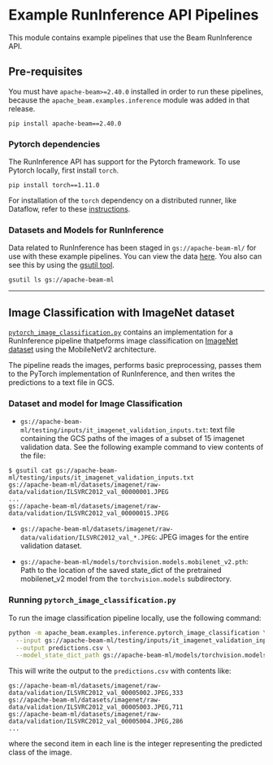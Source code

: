 <!--
    Licensed to the Apache Software Foundation (ASF) under one
    or more contributor license agreements.  See the NOTICE file
    distributed with this work for additional information
    regarding copyright ownership.  The ASF licenses this file
    to you under the Apache License, Version 2.0 (the
    "License"); you may not use this file except in compliance
    with the License.  You may obtain a copy of the License at

      http://www.apache.org/licenses/LICENSE-2.0

    Unless required by applicable law or agreed to in writing,
    software distributed under the License is distributed on an
    "AS IS" BASIS, WITHOUT WARRANTIES OR CONDITIONS OF ANY
    KIND, either express or implied.  See the License for the
    specific language governing permissions and limitations
    under the License.
-->

# Example RunInference API Pipelines

This module contains example pipelines that use the Beam RunInference
API. <!---TODO: Add link to full documentation on Beam website when it's published.-->

## Pre-requisites

You must have `apache-beam>=2.40.0` installed in order to run these pipelines,
because the `apache_beam.examples.inference` module was added in that release.
```
pip install apache-beam==2.40.0
```

### Pytorch dependencies
The RunInference API has support for the Pytorch framework. To use Pytorch locally, first install `torch`.
```
pip install torch==1.11.0
```

For installation of the `torch` dependency on a distributed runner, like Dataflow, refer to these
[instructions](https://beam.apache.org/documentation/sdks/python-pipeline-dependencies/#pypi-dependencies).

<!---
TODO: Add link to full documentation on Beam website when it's published.

i.e. "See the
[documentation](https://beam.apache.org/documentation/dsls/dataframes/overview/#pre-requisites)
for details."
-->

### Datasets and Models for RunInference
Data related to RunInference has been staged in
`gs://apache-beam-ml/` for use with these example pipelines. You can view the data [here](https://console.cloud.google.com/storage/browser/apache-beam-ml). You also can see this by using the [gsutil tool](https://cloud.google.com/storage/docs/gsutil#gettingstarted).
```
gsutil ls gs://apache-beam-ml
```

---
## Image Classification with ImageNet dataset

[`pytorch_image_classification.py`](./pytorch_image_classification.py) contains
an implementation for a RunInference pipeline thatpeforms image classification
on [ImageNet dataset](https://www.image-net.org/) using the MobileNetV2
architecture.

The pipeline reads the images, performs basic preprocessing, passes them to the
PyTorch implementation of RunInference, and then writes the predictions
to a text file in GCS.

### Dataset and model for Image Classification

<!---
TODO: Add once benchmark test is released
- `gs://apache-beam-ml/testing/inputs/imagenet_validation_inputs.txt`:
  text file containing the GCS paths of the images of all 5000 imagenet validation data
    - gs://apache-beam-ml/datasets/imagenet/raw-data/validation/ILSVRC2012_val_00000001.JPEG
    - ...
    - gs://apache-beam-ml/datasets/imagenet/raw-data/validation/ILSVRC2012_val_00050000.JPEG
-->
- `gs://apache-beam-ml/testing/inputs/it_imagenet_validation_inputs.txt`:
  text file containing the GCS paths of the images of a subset of 15 imagenet
  validation data. See the following example command to view contents of the file:
```
$ gsutil cat gs://apache-beam-ml/testing/inputs/it_imagenet_validation_inputs.txt
gs://apache-beam-ml/datasets/imagenet/raw-data/validation/ILSVRC2012_val_00000001.JPEG
...
gs://apache-beam-ml/datasets/imagenet/raw-data/validation/ILSVRC2012_val_00000015.JPEG
```

- `gs://apache-beam-ml/datasets/imagenet/raw-data/validation/ILSVRC2012_val_*.JPEG`:
  JPEG images for the entire validation dataset.

- `gs://apache-beam-ml/models/torchvision.models.mobilenet_v2.pth`: Path to
  the location of the saved state_dict of the pretrained mobilenet_v2 model
  from the `torchvision.models` subdirectory.

### Running `pytorch_image_classification.py`

To run the image classification pipeline locally, use the following command:
```sh
python -m apache_beam.examples.inference.pytorch_image_classification \
  --input gs://apache-beam-ml/testing/inputs/it_imagenet_validation_inputs.txt \
  --output predictions.csv \
  --model_state_dict_path gs://apache-beam-ml/models/torchvision.models.mobilenet_v2.pth
```

This will write the output to the `predictions.csv` with contents like:
```
gs://apache-beam-ml/datasets/imagenet/raw-data/validation/ILSVRC2012_val_00005002.JPEG,333
gs://apache-beam-ml/datasets/imagenet/raw-data/validation/ILSVRC2012_val_00005003.JPEG,711
gs://apache-beam-ml/datasets/imagenet/raw-data/validation/ILSVRC2012_val_00005004.JPEG,286
...
```
where the second item in each line is the integer representing the predicted class of the
image.
